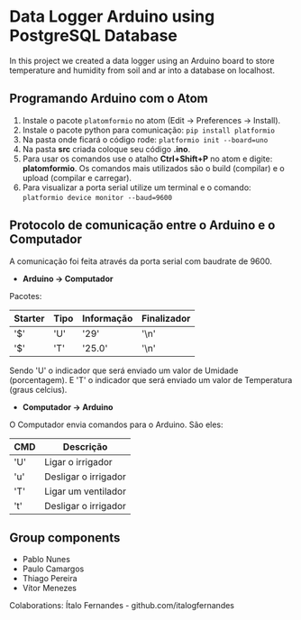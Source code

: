 # Data Logger Arduino using PostgreSQL Database

In this project we created a data logger using an Arduino board to store
temperature and humidity from soil and ar into a database on localhost.

## Programando Arduino com o Atom

1. Instale o pacote `platomformio` no atom (Edit -> Preferences -> Install).
1. Instale o pacote python para comunicação:
 `pip install platformio`
1. Na pasta onde ficará o código rode: `platformio init --board=uno`
1. Na pasta **src** criada coloque seu código **.ino**.
1. Para usar os comandos use o atalho **Ctrl+Shift+P** no atom e digite: **platomformio**. Os comandos mais utilizados são o build (compilar) e o upload (compilar e carregar).
1. Para visualizar a porta serial utilize um terminal e o comando: `platformio device monitor --baud=9600`

## Protocolo de comunicação entre o Arduino e o Computador
 A comunicação foi feita através da porta serial com baudrate de 9600.

* **Arduino -> Computador**

Pacotes:

 Starter | Tipo | Informação | Finalizador
 ------- | ---- | ---------- | -----------
 '$' | 'U' | '29' | '\n'
 '$' | 'T' | '25.0' | '\n'

Sendo 'U' o indicador que será enviado um valor de Umidade (porcentagem).
E 'T' o indicador que será enviado um valor de Temperatura (graus celcius).

* **Computador -> Arduino**

O Computador envia comandos para o Arduino. São eles:

CMD | Descrição
--- | ---------
'U' | Ligar o irrigador
'u' | Desligar o irrigador
'T' | Ligar um ventilador
't' | Desligar o irrigador

## Group components
- Pablo Nunes
- Paulo Camargos
- Thiago Pereira
- Vítor Menezes

Colaborations: Ítalo Fernandes - github.com/italogfernandes
